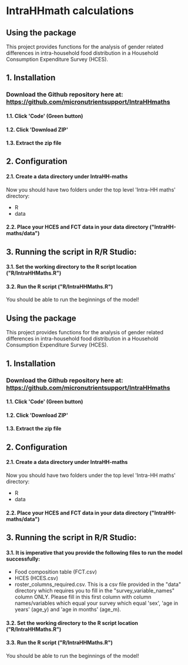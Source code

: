 # IntraHHmath calculations

## Using the package

This project provides functions for the analysis of gender related differences in intra-household food distribution in a Household Consumption Expenditure Survey (HCES).  

## 1. Installation

### Download the Github repository here at: https://github.com/micronutrientsupport/IntraHHmaths

#### 1.1. Click 'Code' (Green button) 
#### 1.2. Click 'Download ZIP'
#### 1.3. Extract the zip file

## 2. Configuration

#### 2.1. Create a data directory under IntraHH-maths
Now you should have two folders under the top level 'Intra-HH maths' directory:
- R 
- data 

#### 2.2. Place your HCES and FCT data in your data directory ("IntraHH-maths/data") 

## 3. Running the script in R/R Studio:

#### 3.1. Set the working directory to the R script location ("R/IntraHHMaths.R")
#### 3.2. Run the R script ("R/IntraHHMaths.R")

You should be able to run the beginnings of the model!


## Using the package

This project provides functions for the analysis of gender related differences in intra-household food distribution in a Household Consumption Expenditure Survey (HCES).  

## 1. Installation

### Download the Github repository here at: https://github.com/micronutrientsupport/IntraHHmaths

#### 1.1. Click 'Code' (Green button) 
#### 1.2. Click 'Download ZIP'
#### 1.3. Extract the zip file

## 2. Configuration

#### 2.1. Create a data directory under IntraHH-maths
Now you should have two folders under the top level 'Intra-HH maths' directory:
- R 
- data 

#### 2.2. Place your HCES and FCT data in your data directory ("IntraHH-maths/data") 

## 3. Running the script in R/R Studio:

#### 3.1. It is imperative that you provide the following files to run the model successfully: 
- Food composition table (FCT.csv)
- HCES (HCES.csv)
- roster_columns_required.csv. This is a csv file provided in the "data" directory which requires you to fill in the "survey_variable_names" column ONLY. Please fill in this first column with column names/variables which equal your survey which
equal 'sex', 'age in years' (age_y) and 'age in months' (age_m). 

#### 3.2. Set the working directory to the R script location ("R/IntraHHMaths.R")
#### 3.3. Run the R script ("R/IntraHHMaths.R")

You should be able to run the beginnings of the model!

